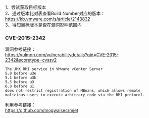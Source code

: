 1、尝试获取目标版本  
2、通过版本比对表查看Build Number对应的版本：https://kb.vmware.com/s/article/2143832  
3、得知目标版本是否在漏洞影响范围内  

### CVE-2015-2342
漏洞参考链接：  
https://vulmon.com/vulnerabilitydetails?qid=CVE-2015-2342&scoretype=cvssv2  
```
The JMX RMI service in VMware vCenter Server  
5.0 before u3e  
5.1 before u3b  
5.5 before u3  
6.0 before u1  
does not restrict registration of MBeans, which allows remote malicious users to execute arbitrary code via the RMI protocol.
```
利用参考链接：  
https://github.com/mogwaisec/mjet  
